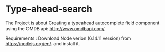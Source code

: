 # Type-ahead-search

The Project is about Creating a typeahead autocomplete field component using the OMDB api: http://www.omdbapi.com/ 

Requirements : Download Node verion (6.14.11 version) from https://nodejs.org/en/. and install  it.
